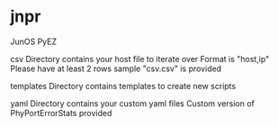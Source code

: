 # jnpr
JunOS PyEZ

csv
Directory contains your host file to iterate over
Format is "host,ip"
Please have at least 2 rows
sample "csv.csv" is provided

templates
Directory contains templates to create new scripts

yaml
Directory contains your custom yaml files
Custom version of PhyPortErrorStats provided
